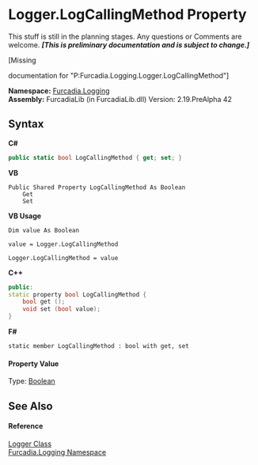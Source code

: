 # Logger.LogCallingMethod Property 
This stuff is still in the planning stages. Any questions or Comments are welcome. _**\[This is preliminary documentation and is subject to change.\]**_

\[Missing <summary> documentation for "P:Furcadia.Logging.Logger.LogCallingMethod"\]

**Namespace:**&nbsp;<a href="N_Furcadia_Logging">Furcadia.Logging</a><br />**Assembly:**&nbsp;FurcadiaLib (in FurcadiaLib.dll) Version: 2.19.PreAlpha 42

## Syntax

**C#**<br />
``` C#
public static bool LogCallingMethod { get; set; }
```

**VB**<br />
``` VB
Public Shared Property LogCallingMethod As Boolean
	Get
	Set
```

**VB Usage**<br />
``` VB Usage
Dim value As Boolean

value = Logger.LogCallingMethod

Logger.LogCallingMethod = value
```

**C++**<br />
``` C++
public:
static property bool LogCallingMethod {
	bool get ();
	void set (bool value);
}
```

**F#**<br />
``` F#
static member LogCallingMethod : bool with get, set

```


#### Property Value
Type: <a href="http://msdn2.microsoft.com/en-us/library/a28wyd50" target="_blank">Boolean</a>

## See Also


#### Reference
<a href="T_Furcadia_Logging_Logger">Logger Class</a><br /><a href="N_Furcadia_Logging">Furcadia.Logging Namespace</a><br />
